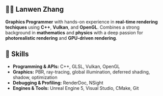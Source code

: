 ## 🤸‍♂️ Lanwen Zhang

**Graphics Programmer** with hands-on experience in **real-time rendering techiques** using **C++**, **Vulkan**, and **OpenGL**. Combines a strong background in **mathematics** and **physics** with a deep passion for 
**photorealistic rendering** and **GPU-driven rendering**.

</details>

## 🔧 Skills
- **Programming & APIs:** C++, GLSL, Vulkan, OpenGL 
- **Graphics:** PBR, ray-tracing, global illumination, deferred shading, shadow, optimization 
- **Debugging & Profiling:** RenderDoc, NSight
- **Engines & Tools:** Unreal Engine 5, Visual Studio, CMake, Git 


